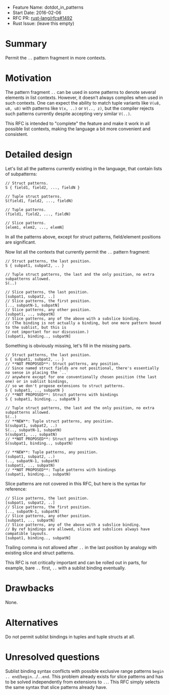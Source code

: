 - Feature Name: dotdot_in_patterns
- Start Date: 2016-02-06
- RFC PR: [rust-lang/rfcs#1492](https://github.com/rust-lang/rfcs/pull/1492)
- Rust Issue: (leave this empty)

# Summary
[summary]: #summary

Permit the `..` pattern fragment in more contexts.

# Motivation
[motivation]: #motivation

The pattern fragment `..` can be used in some patterns to denote several elements in list contexts.
However, it doesn't always compiles when used in such contexts.
One can expect the ability to match tuple variants like `V(u8, u8, u8)` with patterns like
`V(x, ..)` or `V(.., z)`, but the compiler rejects such patterns currently despite accepting
very similar `V(..)`.

This RFC is intended to "complete" the feature and make it work in all possible list contexts,
making the language a bit more convenient and consistent.

# Detailed design
[design]: #detailed-design

Let's list all the patterns currently existing in the language, that contain lists of subpatterns:

```
// Struct patterns.
S { field1, field2, ..., fieldN }

// Tuple struct patterns.
S(field1, field2, ..., fieldN)

// Tuple patterns.
(field1, field2, ..., fieldN)

// Slice patterns.
[elem1, elem2, ..., elemN]
```
In all the patterns above, except for struct patterns, field/element positions are significant.

Now list all the contexts that currently permit the `..` pattern fragment:
```
// Struct patterns, the last position.
S { subpat1, subpat2, .. }

// Tuple struct patterns, the last and the only position, no extra subpatterns allowed.
S(..)

// Slice patterns, the last position.
[subpat1, subpat2, ..]
// Slice patterns, the first position.
[.., subpatN-1, subpatN]
// Slice patterns, any other position.
[subpat1, .., subpatN]
// Slice patterns, any of the above with a subslice binding.
// (The binding is not actually a binding, but one more pattern bound to the sublist, but this is
// not important for our discussion.)
[subpat1, binding.., subpatN]
```
Something is obviously missing, let's fill in the missing parts.

```
// Struct patterns, the last position.
S { subpat1, subpat2, .. }
// **NOT PROPOSED**: Struct patterns, any position.
// Since named struct fields are not positional, there's essentially no sense in placing the `..`
// anywhere except for one conventionally chosen position (the last one) or in sublist bindings,
// so we don't propose extensions to struct patterns.
S { subpat1, .., subpatN }
// **NOT PROPOSED**: Struct patterns with bindings
S { subpat1, binding.., subpatN }

// Tuple struct patterns, the last and the only position, no extra subpatterns allowed.
S(..)
// **NEW**: Tuple struct patterns, any position.
S(subpat1, subpat2, ..)
S(.., subpatN-1, subpatN)
S(subpat1, .., subpatN)
// **NOT PROPOSED**: Struct patterns with bindings
S(subpat1, binding.., subpatN)

// **NEW**: Tuple patterns, any position.
(subpat1, subpat2, ..)
(.., subpatN-1, subpatN)
(subpat1, .., subpatN)
// **NOT PROPOSED**: Tuple patterns with bindings
(subpat1, binding.., subpatN)
```

Slice patterns are not covered in this RFC, but here is the syntax for reference:

```
// Slice patterns, the last position.
[subpat1, subpat2, ..]
// Slice patterns, the first position.
[.., subpatN-1, subpatN]
// Slice patterns, any other position.
[subpat1, .., subpatN]
// Slice patterns, any of the above with a subslice binding.
// By ref bindings are allowed, slices and subslices always have compatible layouts.
[subpat1, binding.., subpatN]
```

Trailing comma is not allowed after `..` in the last position by analogy with existing slice and
struct patterns.

This RFC is not critically important and can be rolled out in parts, for example, bare `..` first,
`..` with a sublist binding eventually.

# Drawbacks
[drawbacks]: #drawbacks

None.

# Alternatives
[alternatives]: #alternatives

Do not permit sublist bindings in tuples and tuple structs at all.

# Unresolved questions
[unresolved]: #unresolved-questions

Sublist binding syntax conflicts with possible exclusive range patterns
`begin .. end`/`begin..`/`..end`. This problem already exists for slice patterns and has to be
solved independently from extensions to `..`.
This RFC simply selects the same syntax that slice patterns already have.
